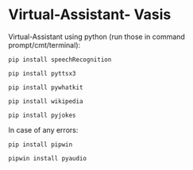 # Virtual-Assistant- Vasis
Virtual-Assistant using python
(run those in command prompt/cmt/terminal):

`pip install speechRecognition`

`pip install pyttsx3`

`pip install pywhatkit`

`pip install wikipedia`

`pip install pyjokes`
  <br>
  
 In case of any errors:
 
 `pip install pipwin`
 
 `pipwin install pyaudio`
